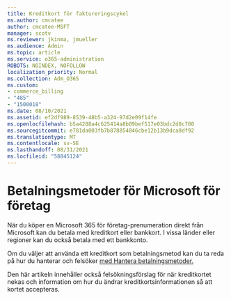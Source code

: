 ```yaml
---
title: Kreditkort för faktureringscykel
ms.author: cmcatee
author: cmcatee-MSFT
manager: scotv
ms.reviewer: jkinma, jmueller
ms.audience: Admin
ms.topic: article
ms.service: o365-administration
ROBOTS: NOINDEX, NOFOLLOW
localization_priority: Normal
ms.collection: Adm_O365
ms.custom:
- commerce_billing
- "485"
- "1500018"
ms.date: 08/10/2021
ms.assetid: ef2df989-8539-48b5-a324-97d2e09f14fe
ms.openlocfilehash: b5a4288a4c625414a8b09bef517e03bdc2d8c780
ms.sourcegitcommit: e781da003fb7b878854846cbe12b13b9dca8df92
ms.translationtype: MT
ms.contentlocale: sv-SE
ms.lasthandoff: 08/31/2021
ms.locfileid: "58845124"
---
```

# <a name="payment-methods-for-microsoft-for-business"></a>Betalningsmetoder för Microsoft för företag

När du köper en Microsoft 365 för företag-prenumeration direkt från Microsoft kan du betala med kreditkort eller bankkort. I vissa länder eller regioner kan du också betala med ett bankkonto.
  
Om du väljer att använda ett kreditkort som betalningsmetod kan du ta reda på hur du hanterar och felsöker [med Hantera betalningsmetoder.](https://docs.microsoft.com/microsoft-365/commerce/billing-and-payments/manage-payment-methods)
  
Den här artikeln innehåller också felsökningsförslag för när kreditkortet nekas och information om hur du ändrar kreditkortsinformationen så att kortet accepteras.